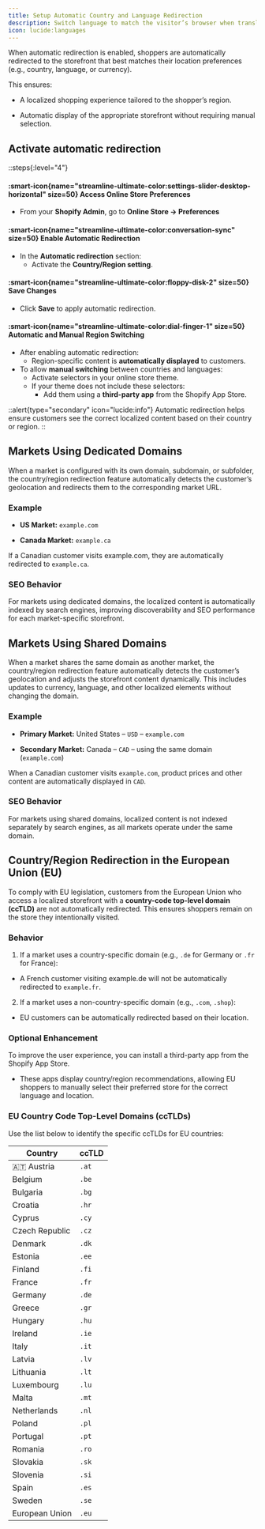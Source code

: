 ```yaml
---
title: Setup Automatic Country and Language Redirection
description: Switch language to match the visitor’s browser when translations are available
icon: lucide:languages
---
```


When automatic redirection is enabled, shoppers are automatically redirected to the storefront that best matches their location preferences (e.g., country, language, or currency).

This ensures:

- A localized shopping experience tailored to the shopper’s region.

- Automatic display of the appropriate storefront without requiring manual selection.

## Activate automatic redirection

::steps{:level="4"}

#### :smart-icon{name="streamline-ultimate-color:settings-slider-desktop-horizontal" size=50} Access Online Store Preferences  

- From your **Shopify Admin**, go to **Online Store → Preferences**

#### :smart-icon{name="streamline-ultimate-color:conversation-sync" size=50} Enable Automatic Redirection  

- In the **Automatic redirection** section:
  - Activate the **Country/Region setting**.


#### :smart-icon{name="streamline-ultimate-color:floppy-disk-2" size=50} Save Changes  

- Click **Save** to apply automatic redirection.


#### :smart-icon{name="streamline-ultimate-color:dial-finger-1" size=50} Automatic and Manual Region Switching  

- After enabling automatic redirection:
  - Region-specific content is **automatically displayed** to customers.
- To allow **manual switching** between countries and languages:
  - Activate selectors in your online store theme.
  - If your theme does not include these selectors:
    - Add them using a **third-party app** from the Shopify App Store.

::alert{type="secondary" icon="lucide:info"}
Automatic redirection helps ensure customers see the correct localized content based on their country or region.
::

## Markets Using Dedicated Domains

When a market is configured with its own domain, subdomain, or subfolder, the country/region redirection feature automatically detects the customer’s geolocation and redirects them to the corresponding market URL.

### Example

- **US Market:** `example.com`

- **Canada Market:** `example.ca`

If a Canadian customer visits example.com, they are automatically redirected to `example.ca`.

### SEO Behavior

For markets using dedicated domains, the localized content is automatically indexed by search engines, improving discoverability and SEO performance for each market-specific storefront.

## Markets Using Shared Domains

When a market shares the same domain as another market, the country/region redirection feature automatically detects the customer’s geolocation and adjusts the storefront content dynamically. This includes updates to currency, language, and other localized elements without changing the domain.

### Example

- **Primary Market:** United States – `USD` – `example.com`

- **Secondary Market:** Canada – `CAD` – using the same domain (`example.com`)

When a Canadian customer visits `example.com`, product prices and other content are automatically displayed in `CAD`.

### SEO Behavior

For markets using shared domains, localized content is not indexed separately by search engines, as all markets operate under the same domain.

## Country/Region Redirection in the European Union (EU)

To comply with EU legislation, customers from the European Union who access a localized storefront with a **country-code top-level domain (ccTLD)** are not automatically redirected. This ensures shoppers remain on the store they intentionally visited.

### Behavior

1. If a market uses a country-specific domain (e.g., `.de` for Germany or `.fr` for France):

 - A French customer visiting example.de will not be automatically redirected to `example.fr`.

2. If a market uses a non-country-specific domain (e.g., `.com`, `.shop`):

 - EU customers can be automatically redirected based on their location.

### Optional Enhancement

To improve the user experience, you can install a third-party app from the Shopify App Store.

- These apps display country/region recommendations, allowing EU shoppers to manually select their preferred store for the correct language and location.

### EU Country Code Top-Level Domains (ccTLDs)

Use the list below to identify the specific ccTLDs for EU countries:

| Country        | ccTLD |
| -------------- | ----- |
| 🇦🇹 Austria        | `.at` |
| Belgium        | `.be` |
| Bulgaria       | `.bg` |
| Croatia        | `.hr` |
| Cyprus         | `.cy` |
| Czech Republic | `.cz` |
| Denmark        | `.dk` |
| Estonia        | `.ee` |
| Finland        | `.fi` |
| France         | `.fr` |
| Germany        | `.de` |
| Greece         | `.gr` |
| Hungary        | `.hu` |
| Ireland        | `.ie` |
| Italy          | `.it` |
| Latvia         | `.lv` |
| Lithuania      | `.lt` |
| Luxembourg     | `.lu` |
| Malta          | `.mt` |
| Netherlands    | `.nl` |
| Poland         | `.pl` |
| Portugal       | `.pt` |
| Romania        | `.ro` |
| Slovakia       | `.sk` |
| Slovenia       | `.si` |
| Spain          | `.es` |
| Sweden         | `.se` |
| European Union | `.eu` |
